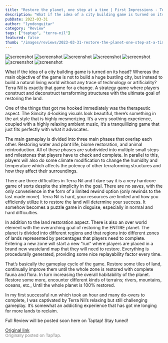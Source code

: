 ```yaml
---
title: "Restore the planet, one step at a time | First Impressions - Terra Nil"
description: "What if the idea of a city building game is turned on its head? Whereas the main objective of the game is not to build a huge bustling city, but instead to build a natural living world without any trace of technology or artificiality? Terra Nil is exactly that game for a change. A strategy game where players construct and deconstruct terraforming structures with the ultimate goal of restoring the land."
pubDate: 2023-03-31
author: "lyndonguitar"
category: "Review"
tags: ["taptap", "terra-nil"]
featured: false
thumb: "/images/reviews/2023-03-31-restore-the-planet-one-step-at-a-time--first-impressions---terra-nil-0.avif"
---
```


<div class="gallery">
  <img src="/images/reviews/2023-03-31-restore-the-planet-one-step-at-a-time--first-impressions---terra-nil-0.avif" alt="screenshot" />
  <img src="/images/reviews/2023-03-31-restore-the-planet-one-step-at-a-time--first-impressions---terra-nil-1.avif" alt="screenshot" />
  <img src="/images/reviews/2023-03-31-restore-the-planet-one-step-at-a-time--first-impressions---terra-nil-2.avif" alt="screenshot" />
  <img src="/images/reviews/2023-03-31-restore-the-planet-one-step-at-a-time--first-impressions---terra-nil-3.avif" alt="screenshot" />
  <img src="/images/reviews/2023-03-31-restore-the-planet-one-step-at-a-time--first-impressions---terra-nil-4.avif" alt="screenshot" />
  <img src="/images/reviews/2023-03-31-restore-the-planet-one-step-at-a-time--first-impressions---terra-nil-5.avif" alt="screenshot" />
  <img src="/images/reviews/2023-03-31-restore-the-planet-one-step-at-a-time--first-impressions---terra-nil-6.avif" alt="screenshot" />
</div>

What if the idea of a city building game is turned on its head? Whereas the main objective of the game is not to build a huge bustling city, but instead to build a natural living world without any trace of technology or artificiality? Terra Nil is exactly that game for a change. A strategy game where players construct and deconstruct terraforming structures with the ultimate goal of restoring the land.

One of the things that got me hooked immediately was the therapeutic aspect. The Simcity 4-looking visuals look beautiful, there’s something in the art style that is highly mesmerizing. It’s a very soothing experience, coupled with a highly relaxing ambient music, it’s a tranquillizing game that just fits perfectly with what it advocates.

The main gameplay is divided into three main phases that overlap each other. Restoring water and plant life, biome restoration, and animal reintroduction. All of these phases are subdivided into multiple small steps and milestones that players have to check and complete. In parallel to this, players will also do some climate modification to change the humidity and temperature which affects the potency of other terraforming structures and how they affect their surroundings.

There are three difficulties in Terra Nil and I dare say it is a very hardcore game of sorts despite the simplicity in the goal. There are no saves, with the only convenience in the form of a limited rewind option (only rewinds to the last made move). Terra Nil is hard, your resources are limited and how you efficiently utilize it to restore the land will determine your success. It somehow becomes a puzzle game in disguise, especially in normal and hard difficulties.

In addition to the land restoration aspect. There is also an over world element with the overarching goal of restoring the ENTIRE planet. The planet is divided into different regions and that regions into different zones of lands represented by percentages that players need to complete. Entering a new zone will start a new “run” where players are placed in a brand new wasteland map that they will need to restore. Everything is procedurally generated, providing some nice replayability factor every time.

That’s basically the gameplay cycle of the game. Restore some tiles of land, continually improve them until the whole zone is restored with complete fauna and flora. In turn increasing the overall habitability of the planet. Restore some more, encounter different kinds of terrains; rivers, mountains, oceans, etc., Until the whole planet is 100% restored.

In my first successful run which took an hour and many do-overs to complete, I was captivated by Terra Nil’s relaxing but still challenging gameplay. It’s somewhat an addicting experience that has got me longing for more lands to reclaim.

Full Review will be posted soon here on Taptap! Stay tuned!

[Original link](https://www.taptap.io/post/4956603)<br><span style="font-size: 0.95em; color: #888;">Originally posted on TapTap.</span>

